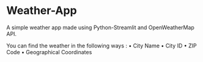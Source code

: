 # Weather-App
A simple weather app made using Python-Streamlit and OpenWeatherMap API. 

You can find the weather in the following ways :
• City Name
• City ID
• ZIP Code
• Geographical Coordinates
